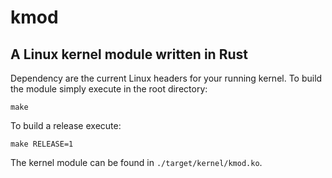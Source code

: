 # kmod
## A Linux kernel module written in Rust

Dependency are the current Linux headers for your running kernel. To build the module simply execute in the root
directory:
```
make
```

To build a release execute:
```
make RELEASE=1
```

The kernel module can be found in `./target/kernel/kmod.ko`.

